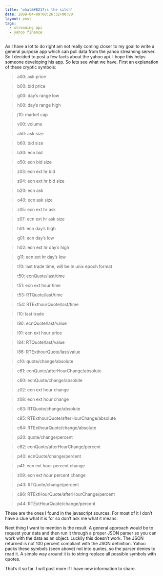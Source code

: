 ```yaml
---
title: 'what&#8217;s the sitch'
date: 2009-04-09T00:26:32+00:00
layout: post
tags:
  - streaming api
  - yahoo finance
---
```

As I have a lot to do right am not really coming closer to my goal to write a general purpose app which can pull data from the yahoo streaming server. So I decided to post a few facts about the yahoo api. I hope this helps someone developing his app. So lets see what we have. First an explanation of these cryptic symbols:

> a00: ask price

> b00: bid price

> g00: day’s range low

> h00: day’s range high

> j10: market cap

> v00: volume

> a50: ask size

> b60: bid size

> b30: ecn bid

> o50: ecn bid size

> z03: ecn ext hr bid

> z04: ecn ext hr bid size

> b20: ecn ask

> o40: ecn ask size

> z05: ecn ext hr ask

> z07: ecn ext hr ask size

> h01: ecn day’s high

> g01: ecn day’s low

> h02: ecn ext hr day’s high

> g11: ecn ext hr day’s low

> t10: last trade time, will be in unix epoch format

> t50: ecnQuote/last/time

> t51: ecn ext hour time

> t53: RTQuote/last/time

> t54: RTExthourQuote/last/time

> l10: last trade

> l90: ecnQuote/last/value

> l91: ecn ext hour price

> l84: RTQuote/last/value

> l86: RTExthourQuote/last/value

> c10: quote/change/absolute

> c81: ecnQuote/afterHourChange/absolute

> c60: ecnQuote/change/absolute

> z02: ecn ext hour change

> z08: ecn ext hour change

> c63: RTQuote/change/absolute

> c85: RTExthourQuote/afterHourChange/absolute

> c64: RTExthourQuote/change/absolute

> p20: quote/change/percent

> c82: ecnQuote/afterHourChange/percent

> p40: ecnQuote/change/percent

> p41: ecn ext hour percent change

> z09: ecn ext hour percent change

> p43: RTQuote/change/percent

> c86: RTExtHourQuote/afterHourChange/percent

> p44: RTExtHourQuote/change/percent

These are the ones I found in the javascript sources. For most of it I don’t have a clue what it is for so don’t ask me what it means.

Next thing I want to mention is the result. A general approach would be to request your data and then run it through a proper JSON parser so you can work with the data as an object. Luckily this doesn’t work. The JSON returned is not 100 percent compliant with the JSON definition. Yahoo packs these symbols (seen above) not into quotes, so the parser denies to read it. A simple way around it is to string replace all possible symbols with quotes.

That’s it so far. I will post more if I have new information to share.
